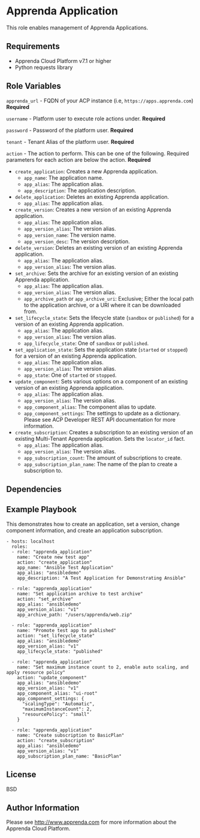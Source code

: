 Apprenda Application
=========

This role enables management of Apprenda Applications.

Requirements
------------

* Apprenda Cloud Platform v7.1 or higher
* Python requests library

Role Variables
--------------

`apprenda_url` - FQDN of your ACP instance (i.e, `https://apps.apprenda.com`) **Required**

`username` - Platform user to execute role actions under. **Required**

`password` - Password of the platform user. **Required**

`tenant` - Tenant Alias of the platform user. **Required**

`action` - The action to perform. This can be one of the following. Required parameters for each action are below the action. **Required**
- `create_application`: Creates a new Apprenda application.
  - `app_name`: The application name.
  - `app_alias`: The application alias.
  - `app_description`: The application description.
- `delete_application`: Deletes an existing Apprenda application.
  - `app_alias`: The application alias.
- `create_version`: Creates a new version of an existing Apprenda application.
  - `app_alias`: The application alias.
  - `app_version_alias`: The version alias.
  - `app_version_name`: The version name.
  - `app_version_desc`: The version description.
- `delete_version`: Deletes an existing version of an existing Apprenda application.
  - `app_alias`: The application alias.
  - `app_version_alias`: The version alias.
- `set_archive`: Sets the archive for an existing version of an existing Apprenda application.
  - `app_alias`: The application alias.
  - `app_version_alias`: The version alias.
  - `app_archive_path` or `app_archive_uri`: Exclusive; Either the local path to the application archive, or a URI where it can be downloaded from.
- `set_lifecycle_state`: Sets the lifecycle state (`sandbox` or `published`) for a version of an existing Apprenda application.
  - `app_alias`: The application alias.
  - `app_version_alias`: The version alias.
  - `app_lifecycle_state`: One of `sandbox` or `published`.
- `set_application_state`: Sets the application state (`started` or `stopped`) for a version of an existing Apprenda application.
  - `app_alias`: The application alias.
  - `app_version_alias`: The version alias.
  - `app_state`: One of `started` or `stopped`.
- `update_component`: Sets various options on a component of an existing version of an existing Apprenda application.
  - `app_alias`: The application alias.
  - `app_version_alias`: The version alias.
  - `app_component_alias`: The component alias to update.
  - `app_component_settings`: The settings to update as a dictionary. Please see ACP Developer REST API documentation for more information.
- `create_subscription`: Creates a subscription to an existing version of an existing Multi-Tenant Apprenda application. Sets the `locator_id` fact.
  - `app_alias`: The application alias.
  - `app_version_alias`: The version alias.
  - `app_subscription_count`: The amount of subscriptions to create.
  - `app_subscription_plan_name`: The name of the plan to create a subscription to.

Dependencies
------------


Example Playbook
----------------

This demonstrates how to create an application, set a version, change component information, and create an application subscription.


    - hosts: localhost
      roles:
      - role: "apprenda_application"
        name: "Create new test app"
        action: "create_application"
        app_name: "Ansible Test Application"
        app_alias: "ansibledemo"
        app_description: "A Test Application for Demonstrating Ansible"
      
      - role: "apprenda_application"
        name: "Set application archive to test archive"
        action: "set_archive"
        app_alias: "ansibledemo"
        app_version_alias: "v1"
        app_archive_path: "/users/apprenda/web.zip"

      - role: "apprenda_application"
        name: "Promote test app to published"
        action: "set_lifecycle_state"
        app_alias: "ansibledemo"
        app_version_alias: "v1"
        app_lifecycle_state: "published"

      - role: "apprenda_application"
        name: "Set maximum instance count to 2, enable auto scaling, and apply resource policy"
        action: "update_component"
        app_alias: "ansibledemo"
        app_version_alias: "v1"
        app_component_alias: "ui-root"
        app_component_settings: {
          "scalingType": "Automatic",
          "maximumInstanceCount": 2,
          "resourcePolicy": "small"
        }
      
      - role: "apprenda_application"
        name: "Create subscription to BasicPlan"
        action: "create_subscription"
        app_alias: "ansibledemo"
        app_version_alias: "v1"
        app_subscription_plan_name: "BasicPlan"

License
-------

BSD

Author Information
------------------

Please see http://www.apprenda.com for more information about the Apprenda Cloud Platform.
